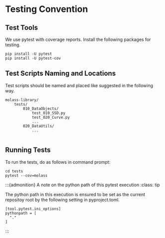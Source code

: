 # Testing Convention

## Test Tools

We use pytest with coverage reports. Install the following packages for testing.

```
pip install -U pytest
pip install -U pytest-cov
```

## Test Scripts Naming and Locations

Test scripts should be named and placed like suggested in the following way.

```
molass-library/
    tests/
        010_DataObjects/
            test_010_SSD.py
            test_020_Curve.py
            ...
        020_DataUtils/
            ...
        
```

## Running Tests

To run the tests, do as follows in command prompt:

```
cd tests
pytest --cov=molass
```

:::{admonition} A note on the python path of this pytest execution
:class: tip

The python path in this execution is ensured to be set as the current repositoy root by the following setting in pyproject.toml.

```none
[tool.pytest.ini_options]
pythonpath = [
  "."
]
```
:::
